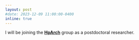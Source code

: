 ```yaml
---
layout: post
#date: 2023-12-09 11:00:00-0400
inline: true
---
```


I will be joining the <strong><a href="https://hparch.gatech.edu/">HpArch</a></strong> group as a postdoctoral researcher.